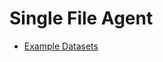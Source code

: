 # Single File Agent

- [Example Datasets](https://github.com/MainakRepositor/Datasets/blob/master/Pokemon.csv)
